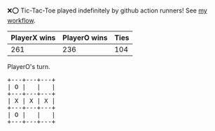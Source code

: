 :x::o: Tic-Tac-Toe played indefinitely by github action runners! See [my workflow](.github/workflows/play.yaml).

|PlayerX wins|PlayerO wins|Ties|
|-|-|-|
|261|236|104|

PlayerO's turn.

<pre>
+---+---+---+
| O |   |   |
+---+---+---+
| X | X | X |
+---+---+---+
| O |   |   |
+---+---+---+
</pre>